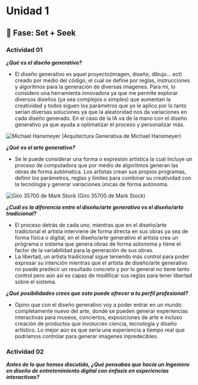 # Unidad 1

## 🔎 Fase: Set + Seek

### Actividad 01

***¿Qué es el diseño generativo?***

- El diseño generativo es aquel proyecto(imagen, diseño, dibujo... ect) creado por medio del código, el cual se define por reglas, instrucciones y algoritmos para la generación de diversas imagenes. Para mí, lo considero una herramienta innovadora ya que me permite explorar diversos diseños (ya sea complejos o simples) que aumentan la creatividad y todos siguen los parámetros que yo le aplico por lo tanto serían diversas soluciones ya que la aleatoridad nos da variaciones en cada diseño generado. En el caso de la IA va de la mano con el diseño generativo ya que ayuda a optimatizar el proceso y personalizar más.

![Michael Hansmeyer](https://images.squarespace-cdn.com/content/v1/5c77350965a707ed1710a1bc/1588698203622-1SUAQZRST3DI9954R2CI/Generative+Architecture+by+Michael+Hansmeyer.jpg?format=2500w)
(Arquitectura Generativa de Michael Hansmeyer)

***¿Qué es el arte generativo?***

- Se le puede considerar una forma o expresión artística la cual incluye un proceso de computadora que por medio de algoritmos generan las obras de forma autómatica. Los artistas crean sus propios programas, definir los parámetros, reglas y límites para combinar su creatividad con la tecnología y generar variaciones únicas de forma autónoma.

![Giro 35700 de Mark Stock](https://images.squarespace-cdn.com/content/v1/5c77350965a707ed1710a1bc/1592330659753-70M66LGEPXFTQ8S716MX/Generative+Art+by+Mark+Stock+-+Gyre+35700.jpg?format=2500w)
(Giro 35700 de Mark Stock)

***¿Cuál es la diferencia entre el diseño/arte generativo vs el diseño/arte tradicional?***

- El proceso detrás de cada uno, mientras que en el diseño/arte tradicional el artista interviene de forma directa en sus obras ya sea de forma física o digital, en el diseño/arte generativo el artista crea un prógrama o sistema que genera obras de forma aútonoma y tiene el factor de la variabilidad para la generación de sus obras.
- La libertad, un artista tradicional sigue teniendo más control para poder expresar su intención mientras que el artista de diseño/arte generativo no puede predecir un resultado concreto y por lo general no tiene tanto control pero aún así es capaz de modificar sus reglas para tener libertad sobre el sistema.

***¿Qué posibilidades crees que esto puede ofrecer a tu perfil profesional?***

- Opino que con el diseño generativo voy a poder entrar en un mundo completamente nuevo del arte, donde se pueden generar experiencias interactivas para museos, conciertos, exposiciones de arte e incluso creación de productos que involucren ciencia, tecnología y diseño artístico. Lo mejor aún es que sería una experiencia a tiempo real que podríamos controlar para generar imagenes inpredecibles.

### Actividad 02

***Antes de lo que hemos discutido, ¿Qué pensabas que hacía un Ingeniero en diseño de entretenimiento digital con énfasis en experiencias interactivas?***

